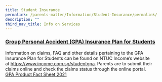 ```yaml
---
title: Student Insurance
permalink: /parents-matter/Information/Student-Insurance/permalink/
description: ""
third_nav_title: Info on Services
---
```

### **<u>Group Personal Accident (GPA) Insurance Plan for Students</u>**
Information on claims, FAQ and other details pertaining to the GPA Insurance Plan for Students can be found on NTUC Income’s website at <a href="https://www.income.com.sg/studentgpa"
  target="_blank" rel="noopener noreferrer">https://www.income.com.sg/studentgpa</a>. Parents are to submit their claims online and check the claims status through the online portal.
<br>[GPA Product Fact Sheet 2021](/files/GPA-Product-Fact-Sheet-2021.pdf)